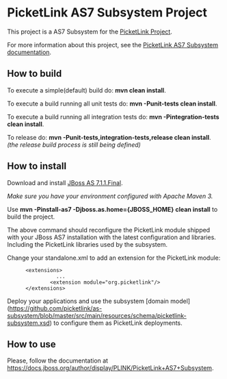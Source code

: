 # PicketLink AS7 Subsystem Project #
 
This project is a AS7 Subsystem for the [PicketLink Project](http://www.jboss.org/picketlink "PicketLink Project").

For more information about this project, see the [PicketLink AS7 Subsystem documentation](https://docs.jboss.org/author/display/PLINK/PicketLink+AS7+Subsystem "PicketLink AS7 Subsystem documentation"). 

## How to build ##

To execute a simple(default) build do: **mvn clean install**.

To execute a build running all unit tests do: **mvn -Punit-tests clean install**. 

To execute a build running all integration tests do: **mvn -Pintegration-tests clean install**. 

To release do:  **mvn -Punit-tests,integration-tests,release clean install**. *(the release build process is still being defined)*

## How to install ##

Download and install [JBoss AS 7.1.1.Final](http://www.jboss.org/jbossas/downloads/ "JBoss AS7 Downloads").

*Make sure you have your environment configured with Apache Maven 3.*

Use **mvn -Pinstall-as7 -Djboss.as.home={JBOSS_HOME} clean install** to build the project.

The above command should reconfigure the PicketLink module shipped with your JBoss AS7 installation with the latest configuration and libraries. Including the PicketLink libraries used by the subsystem.

Change your standalone.xml to add an extension for the PicketLink module:

          <extensions>
                    ...
                  <extension module="org.picketlink"/>
          </extensions>

Deploy your applications and use the subsystem [domain model] (https://github.com/picketlink/as-subsystem/blob/master/src/main/resources/schema/picketlink-subsystem.xsd) to configure them as PicketLink deployments.

## How to use ##
 
Please, follow the documentation at https://docs.jboss.org/author/display/PLINK/PicketLink+AS7+Subsystem.
